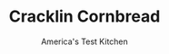 ---
layout: ../../layouts/MarkdownPostLayout.astro
title: Cracklin Cornbread
author: America's Test Kitchen
pubDate: 2023-03-15
description: "Could we make this cornbread crackle without the traditional cracklings?"
image_url: https://res.cloudinary.com/hksqkdlah/image/upload/ar_1:1,c_fill,dpr_2.0,f_auto,fl_lossy.progressive.strip_profile,g_faces:auto,q_auto:low,w_344/7898_sfs-cracklin-cornbread-7-276593
tags: ["Desserts or Baked Goods","American","Southern","Quick Breads"]
calories: 2742
protein: 7
carbohydrates: 28
fats: 
fiber: 1
ingredients: ["6 slices, bacon, chopped fine","2 1/4 cups (11¼ ounces), cornmeal","1 teaspoon, baking powder","1 teaspoon, baking soda","1/2 teaspoon, salt","2 cups, buttermilk","1/4 cup, vegetable oil","2 large, eggs, lightly beaten"]
serves: 10
time: "45 minutes"
instructions: ["COOK BACON Adjust oven rack to middle position and heat oven to 450 degrees. Cook bacon in 10-inch heatproof skillet over medium heat until crisp, about 8 minutes. Transfer bacon to paper towel-lined plate. Pour off fat from pan, reserving ¼ cup.","MIX BATTER Combine cornmeal, baking powder, baking soda, and salt in large bowl. Whisk in buttermilk, 3 tablespoons oil, reserved bacon fat, eggs, and crisp bacon.","BAKE CORNBREAD Heat remaining oil in empty skillet over medium-high heat until just smoking. Spoon cornmeal mixture, ½ cup at a time, into skillet and bake until top begins to crack and sides are golden brown, 12 to 16 minutes. Cool in pan 5 minutes, then turn out onto wire rack. Serve."]
nutrition: ["167 mg Potassium","165 mg Phosphorus","98 mg Calcium","1 mg Iron","19 mg Magnesium","386 mg Sodium","14 g Fat","2 mg Niacin (B3)","7 g Monounsaturated","2 g Polyunsaturated","50 mg Cholesterol","3 g Saturated","1 g Fiber","57 µg Folic acid","16 µg Folate (food)","3 g Sugars","63 g Water","28 g Carbs","113 µg Folate equivalent (total)","7 g Protein","1 mg Vitamin E","28 µg Vitamin A","274 kcal Energy","2742 calories"]
notes: "For the crunchiest crust, bake the cornbread in a cast-iron pan. Avoid coarsely ground cornmeal, which will make the cornbread too gritty. See related Quick Tip for information about seasoning cast-iron skillets."
---